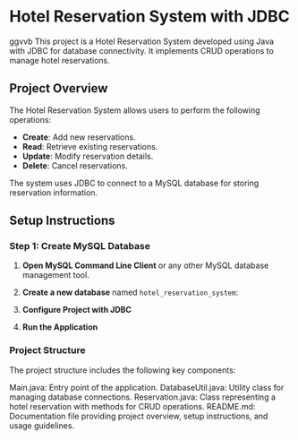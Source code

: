 # Hotel Reservation System with JDBC
ggvvb
This project is a Hotel Reservation System developed using Java with JDBC for database connectivity. It implements CRUD  operations to manage hotel reservations.

## Project Overview

The Hotel Reservation System allows users to perform the following operations:
- **Create**: Add new reservations.
- **Read**: Retrieve existing reservations.
- **Update**: Modify reservation details.
- **Delete**: Cancel reservations.

The system uses JDBC to connect to a MySQL database for storing reservation information.

## Setup Instructions

### Step 1: Create MySQL Database

1. **Open MySQL Command Line Client** or any other MySQL database management tool.

2. **Create a new database** named `hotel_reservation_system`:
3. **Configure Project with JDBC**
4. **Run the Application**

### Project Structure
The project structure includes the following key components:

Main.java: Entry point of the application.
DatabaseUtil.java: Utility class for managing database connections.
Reservation.java: Class representing a hotel reservation with methods for CRUD operations.
README.md: Documentation file providing project overview, setup instructions, and usage guidelines.
